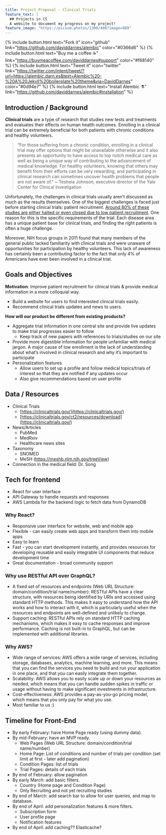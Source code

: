 ```yaml
---
title: Project Proposal - Clinical Trials
feature_text: |
  ## Projects in CS
  A website to document my progress on my project!
feature_image: "https://picsum.photos/1300/400?image=989"
---
```


{% include button.html text="Fork it" icon="github" link="https://github.com/daviddarnes/alembic" color="#0366d6" %} {% include button.html text="Buy me a coffee ☕️" link="https://buymeacoffee.com/daviddarnes#support" color="#f68140" %} {% include button.html text="Tweet it" icon="twitter" link="https://twitter.com/intent/tweet/?url=https://alembic.darn.es&text=Alembic%20-%20A%20Jekyll%20boilerplate%20theme&via=DavidDarnes" color="#0d94e7" %} {% include button.html text="Install Alembic ⚗️" link="https://github.com/daviddarnes/alembic#installation" %}

## Introduction / Background

**Clinical trials** are a type of research that studies new tests and treatments and evaluates their effects on human health outcomes. Enrolling in a clinical trial can be extremely beneficial for both patients with chronic conditions and healthy volunteers.

> “For those suffering from a chronic condition, enrolling in a clinical trial may offer options that might be unavailable otherwise and it also presents an opportunity to have access to top notch medical care as well as being a unique way of contributing to the advancement of medical knowledge. For healthy volunteers, knowing that others may benefit from their efforts can be very rewarding, and participating in clinical research can sometimes uncover health problems that people are not aware of.” 
> ~ Tesheia Johnson, executive director of the Yale Center for Clinical Investigation

Unfortunately, the challenges in clinical trials usually aren’t discussed as much as the results themselves. One of the biggest challenges is faced just before starting clinical trials: patient recruitment. [Around 80% of these studies are either halted or even closed due to low patient recruitment](https://www.clinicaltrialsarena.com/features/featureclinical-trial-patient-recruitment/). One reason for this is the specific requirements of the trial. Each disease area has a unique patient base for clinical trials, and finding the right patients is often a huge challenge.

Moreover, NIH focus groups in 2011 found that many members of the general public lacked familiarity with clinical trials and were unaware of opportunities for participation by healthy volunteers. This lack of awareness has certainly been a contributing factor to the fact that only 4% of Americans have ever been involved in a clinical trial.

## Goals and Objectives

**Motivation**: Improve patient recruitment for clinical trials & provide medical information in a more colloquial way.

- Build a website for users to find interested clinical trials easily.
- Recommend clinical trials updates and news to users.

**How will our product be different from existing products?**

- Aggregate trial information in one central site and provide live updates to make trial progresses easier to follow
  - Keep track of new papers with references to trials/studies on our site
- Provide more digestible information for people unfamiliar with medical jargon. A major cause of low enrollment is the lack of understanding about what’s involved in clinical research and why it’s important to participate
- Personalization features
  - Allow users to set up a profile and follow medical topics/trials of interest so that they are notified if any updates occur
  - Also give recommendations based on user profile

## Data / Resources

- Clinical Trials
  - [https://clinicaltrials.gov/](https://clinicaltrials.gov/)
  - [https://clinicaltrials.gov/ct2/resources/download](https://clinicaltrials.gov/)
- News/Articles
  - PubMed
  - MedRxiv
  - Healthcare news sites
- Taxonomy
  - SNOMED
  - MeSH (https://meshb.nlm.nih.gov/treeView)
- Connection in the medical field: Dr. Song


## Tech for frontend

- React for user interface
- API Gateway to handle requests and responses
- AWS Lambda for the backend logic to fetch data from DynamoDB

### Why React?

- Responsive user interface for website, web and mobile app
- Flexible - can easily create web apps and transform them into mobile apps
- Easy to learn
- Fast - you can start development instantly, and provides resources for developing reusable and easily integrable UI components that reduce development time
- Great documentation - broad community support

### Why use RESTful API over GraphQL?

- A fixed set of resources and endpoints (Web URL Structure: domain/condition/trial name/number): RESTful APIs have a clear structure, with resources being identified by URIs and accessed using standard HTTP methods. This makes it easy to understand how the API works and how to interact with it, which is particularly useful when the resources and endpoints are well-defined and unlikely to change.
- Support caching: RESTful APIs rely on standard HTTP caching mechanisms, which makes it easy to cache responses and improve performance. Caching is not built-in to GraphQL, but can be implemented with additional libraries.

### Why AWS?

- Wide range of services: AWS offers a wide range of services, including storage, databases, analytics, machine learning, and more. This means that you can find the services you need to build and run your application in one place, and that you can easily integrate them together.
- Scalability: AWS allows you to easily scale up or down your resources as needed, which means that you can handle sudden spikes in traffic or usage without having to make significant investments in infrastructure.
- Cost-effectiveness: AWS provides a pay-as-you-go pricing model, which means that you only pay for what you use.
- Most familiar to us :)

## Timeline for Front-End

- By early February: have Home Page ready (using dummy data).
- By mid-February: have an MVP ready.
  - Web Pages (Web URL Structure: domain/condition/trial name/number)
  - Home Page: List of conditions and number of trials per condition (set limit at first - later add pagination)
  - Condition Pages: list of trials
  - Trial Pages: details of each trials
- By end of February: allow pagination
- By early March: add basic filters.
  - Country (Home page and Condition Page)
  - Only Recruiting and not yet recruiting studies
- By end of March: add search bar to allow for user queries, and map to database.
- By end of April: add personalization features & more filters.
  - Subscription form
  - User profile page
  - Notification features
- By end of April: add caching?? Elasticache?
